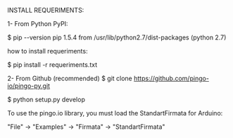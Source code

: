 INSTALL REQUERIMENTS:

1- From Python PyPI:

$ pip --version
pip 1.5.4 from /usr/lib/python2.7/dist-packages (python 2.7)

how to install requeriments:

$ pip install -r requeriments.txt

2- From Github (recommended)
$ git clone https://github.com/pingo-io/pingo-py.git

$ python setup.py develop

To use the pingo.io library, you must load the StandartFirmata for Arduino:

"File" -> "Examples" -> "Firmata" -> "StandartFirmata"